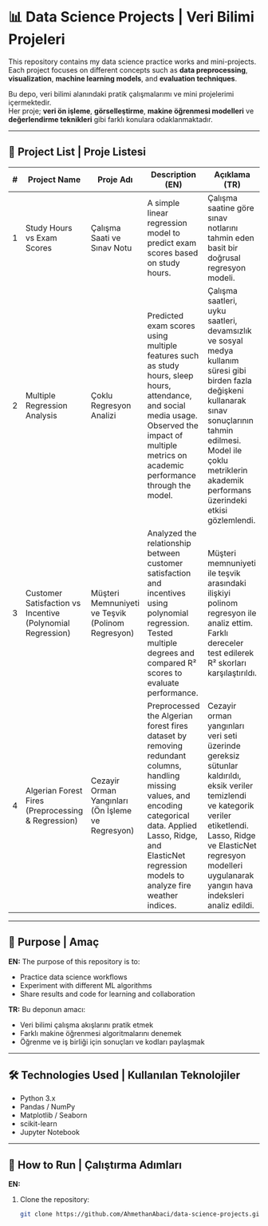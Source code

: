 # 📊 Data Science Projects | Veri Bilimi Projeleri

This repository contains my data science practice works and mini-projects.  
Each project focuses on different concepts such as **data preprocessing**, **visualization**, **machine learning models**, and **evaluation techniques**.

Bu depo, veri bilimi alanındaki pratik çalışmalarımı ve mini projelerimi içermektedir.  
Her proje; **veri ön işleme**, **görselleştirme**, **makine öğrenmesi modelleri** ve **değerlendirme teknikleri** gibi farklı konulara odaklanmaktadır.

---

## 📂 Project List | Proje Listesi

| # | Project Name | Proje Adı | Description (EN) | Açıklama (TR) | Technologies |
|---|--------------|-----------|------------------|---------------|--------------|
| 1 | Study Hours vs Exam Scores | Çalışma Saati ve Sınav Notu | A simple linear regression model to predict exam scores based on study hours. | Çalışma saatine göre sınav notlarını tahmin eden basit bir doğrusal regresyon modeli. | Python, Pandas, scikit-learn |
| 2 | Multiple Regression Analysis | Çoklu Regresyon Analizi | Predicted exam scores using multiple features such as study hours, sleep hours, attendance, and social media usage. Observed the impact of multiple metrics on academic performance through the model. | Çalışma saatleri, uyku saatleri, devamsızlık ve sosyal medya kullanım süresi gibi birden fazla değişkeni kullanarak sınav sonuçlarının tahmin edilmesi. Model ile çoklu metriklerin akademik performans üzerindeki etkisi gözlemlendi. | Python, Pandas, scikit-learn, Matplotlib, Seaborn |
| 3 | Customer Satisfaction vs Incentive (Polynomial Regression) | Müşteri Memnuniyeti ve Teşvik (Polinom Regresyon) | Analyzed the relationship between customer satisfaction and incentives using polynomial regression. Tested multiple degrees and compared R² scores to evaluate performance. | Müşteri memnuniyeti ile teşvik arasındaki ilişkiyi polinom regresyon ile analiz ettim. Farklı dereceler test edilerek R² skorları karşılaştırıldı. | Python, Pandas, scikit-learn, Matplotlib |
| 4 | Algerian Forest Fires (Preprocessing & Regression) | Cezayir Orman Yangınları (Ön İşleme ve Regresyon) | Preprocessed the Algerian forest fires dataset by removing redundant columns, handling missing values, and encoding categorical data. Applied Lasso, Ridge, and ElasticNet regression models to analyze fire weather indices. | Cezayir orman yangınları veri seti üzerinde gereksiz sütunlar kaldırıldı, eksik veriler temizlendi ve kategorik veriler etiketlendi. Lasso, Ridge ve ElasticNet regresyon modelleri uygulanarak yangın hava indeksleri analiz edildi. | Python, Pandas, NumPy, scikit-learn, Matplotlib, Seaborn |

---

## 🚀 Purpose | Amaç

**EN:** The purpose of this repository is to:  
- Practice data science workflows  
- Experiment with different ML algorithms  
- Share results and code for learning and collaboration  

**TR:** Bu deponun amacı:  
- Veri bilimi çalışma akışlarını pratik etmek  
- Farklı makine öğrenmesi algoritmalarını denemek  
- Öğrenme ve iş birliği için sonuçları ve kodları paylaşmak  

---

## 🛠️ Technologies Used | Kullanılan Teknolojiler

- Python 3.x  
- Pandas / NumPy  
- Matplotlib / Seaborn  
- scikit-learn  
- Jupyter Notebook  

---

## 📌 How to Run | Çalıştırma Adımları

**EN:**  
1. Clone the repository:  
   ```bash
   git clone https://github.com/AhmethanAbaci/data-science-projects.git
